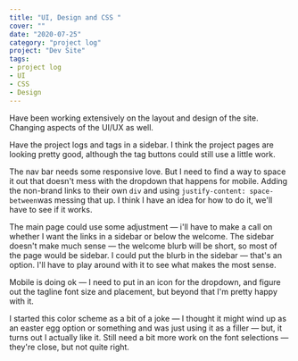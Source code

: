 ```yaml
---
title: "UI, Design and CSS "
cover: ""
date: "2020-07-25"
category: "project log"
project: "Dev Site"
tags:
- project log
- UI
- CSS
- Design
---
```


Have been working extensively on the layout and design of the site. Changing aspects of the UI/UX as well. 

Have the project logs and tags in a sidebar. I think the project pages are looking pretty good, although the tag buttons could still use a little work.

The nav bar needs some responsive love. But I need to find a way to space it out that doesn't mess with the dropdown that happens for mobile. Adding the non-brand links to their own `div`  and using `justify-content: space-between`was messing that up. I think I have an idea for how to do it, we'll have to see if it works.

The main page could use some adjustment — i'll have to make a call on whether I want the links in a sidebar or below the welcome. The sidebar doesn't make much sense — the welcome blurb will be short, so most of the page would be sidebar. I could put the blurb in the sidebar — that's an option. I'll have to play around with it to see what makes the most sense. 

Mobile is doing ok — I need to put in an icon for the dropdown, and figure out the tagline font size and placement, but beyond that I'm pretty happy with it.

I started this color scheme as a bit of a joke — I thought it might wind up as an easter egg option or something and was just using it as a filler — but, it turns out I actually like it.  Still need a bit more work on the font selections — they're close, but not quite right.
